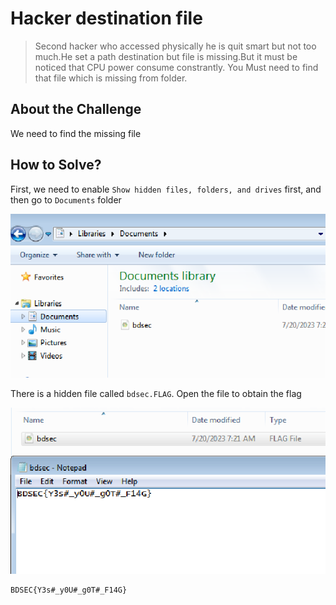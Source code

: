 # Hacker destination file
> Second hacker who accessed physically he is quit smart but not too much.He set a path destination but file is missing.But it must be noticed that CPU power consume constrantly. You Must need to find that file which is missing from folder.

## About the Challenge
We need to find the missing file

## How to Solve?
First, we need to enable `Show hidden files, folders, and drives` first, and then go to `Documents` folder

![documents](images/documents.png)

There is a hidden file called `bdsec.FLAG`. Open the file to obtain the flag

![flag](images/flag.png)

```
BDSEC{Y3s#_y0U#_g0T#_F14G}
```